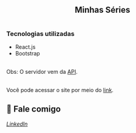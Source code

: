 <h2>
<p align="center">
Minhas Séries
</p>
</h2>

# <h3> Tecnologias utilizadas </h3>
- React.js
- Bootstrap

<br>
Obs: O servidor vem da <a href="https://github.com/tuliofaria/minhas-series-server">API</a>. 
<br>

<br> Você pode acessar o site por meio do <a href='https://minhasseries.netlify.app/'>link</a>.


💬 Fale comigo
------------------
[*LinkedIn*](https://www.linkedin.com/in/andreifrosa)
